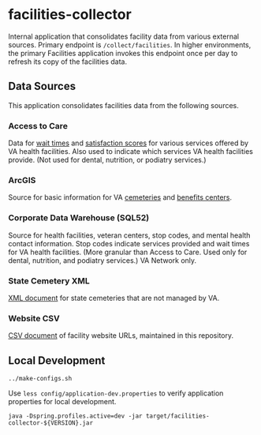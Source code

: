 # facilities-collector

Internal application that consolidates facility data from various external sources.
Primary endpoint is `/collect/facilities`. In higher environments, the primary
Facilities application invokes this endpoint once per day to refresh its copy
of the facilities data.

## Data Sources

This application consolidates facilities data from the following sources.

### Access to Care
Data for
[wait times](https://www.accesstocare.va.gov/atcapis/v1.1/patientwaittimes)
and [satisfaction scores](https://www.accesstopwt.va.gov/Shep/getRawData?location=*)
for various services offered
by VA health facilities. Also used to indicate which
services VA health facilities provide.
(Not used for dental, nutrition, or podiatry services.)

### ArcGIS
Source for basic information for VA
[cemeteries](https://services3.arcgis.com/aqgBd3l68G8hEFFE/ArcGIS/rest/services/NCA_Facilities/FeatureServer) and
[benefits centers](https://services3.arcgis.com/aqgBd3l68G8hEFFE/ArcGIS/rest/services/VBA_Facilities/FeatureServer).

### Corporate Data Warehouse (SQL52)
Source for health facilities, veteran centers, stop codes, and mental health contact information.
Stop codes indicate services provided and wait times for VA health facilities.
(More granular than Access to Care. Used only for dental, nutrition, and podiatry services.)
VA Network only.

### State Cemetery XML
[XML document](https://www.cem.va.gov/cems/cems.xml)
for state cemeteries that are not managed by VA.

### Website CSV
[CSV document](src/main/resources/websites.csv)
of facility website URLs, maintained in this repository.

## Local Development

`../make-configs.sh`

Use `less config/application-dev.properties` to verify application properties for local development.

`java -Dspring.profiles.active=dev -jar target/facilities-collector-${VERSION}.jar`
